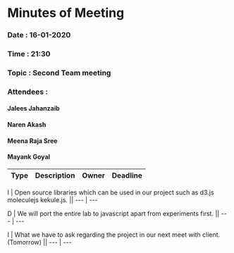 # Minutes of Meeting

### Date : 16-01-2020
### Time : 21:30
### Topic : Second Team meeting
### Attendees : 
#### Jalees Jahanzaib
#### Naren Akash 
#### Meena Raja Sree
#### Mayank Goyal

Type |      Description 	     | Owner | Deadline
---- |      -----------		     |  ---  |   ----

  I  | Open source libraries  which can be used in our project such as d3.js  moleculejs kekule.js. ||  ---  | ---

  D |  We will port the entire lab to javascript apart from experiments first. ||  ---  | ---

  I  | What we have to ask regarding the project in our next meet with client.(Tomorrow)  ||  ---   |  ---
